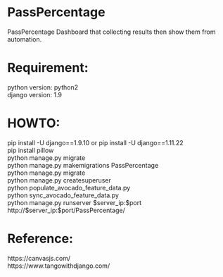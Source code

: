 # PassPercentage
PassPercentage Dashboard that collecting results then show them from automation.

# Requirement:
<p>
python version: python2
<br>django version: 1.9
</p>

# HOWTO:
<p>
pip install -U django==1.9.10 or pip install -U django==1.11.22
<br>pip install pillow
<br>python manage.py migrate
<br>python manage.py makemigrations PassPercentage
<br>python manage.py migrate
<br>python manage.py createsuperuser
<br>python populate_avocado_feature_data.py
<br>python sync_avocado_feature_data.py
<br>python manage.py runserver $server_ip:$port
<br>http://$server_ip:$port/PassPercentage/
</p>

# Reference:
<p>
https://canvasjs.com/
<br>https://www.tangowithdjango.com/
</p>